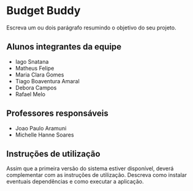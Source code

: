 # Budget Buddy

Escreva um ou dois parágrafo resumindo o objetivo do seu projeto.

## Alunos integrantes da equipe

* Iago Snatana
* Matheus Felipe
* Maria Clara Gomes 
* Tiago Boaventura Amaral
* Debora Campos
* Rafael Melo
## Professores responsáveis

* Joao Paulo Aramuni
* Michelle Hanne Soares

## Instruções de utilização

Assim que a primeira versão do sistema estiver disponível, deverá complementar com as instruções de utilização. Descreva como instalar eventuais dependências e como executar a aplicação.
